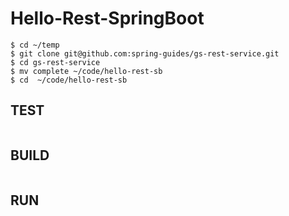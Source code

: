 # Hello-Rest-SpringBoot
```
$ cd ~/temp
$ git clone git@github.com:spring-guides/gs-rest-service.git
$ cd gs-rest-service
$ mv complete ~/code/hello-rest-sb
$ cd  ~/code/hello-rest-sb
```
## TEST
```
```
## BUILD
```
```
## RUN
```
```
